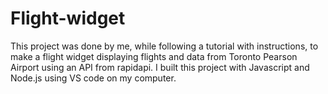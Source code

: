 # Flight-widget
This project was done by me, while following a tutorial with instructions, to make a flight widget displaying flights and data from Toronto Pearson Airport using an API from rapidapi. I built this project with Javascript and Node.js using VS code on my computer.
